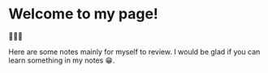 # Welcome to my page! <!-- {docsify-ignore} -->
:tada::tada::tada:

Here are some notes mainly for myself to review. I would be glad if you can learn something in my notes :grin:.

[](_sidebar.md ':include')
